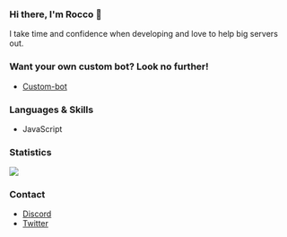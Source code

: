 ### Hi there, I'm Rocco 👋

I take time and confidence when developing and love to help big servers out.

### Want your own custom bot? Look no further!

- [Custom-bot](https://github.com/RoccoPritchard/custom-bot)


### Languages & Skills
- JavaScript

### Statistics

![](https://github-readme-stats.vercel.app/api?username=RoccoPritchard&count_private=true&show_icons=true&theme=tokyonight) <br/>

### Contact

- [Discord](https://discord.com/users/604224348764766218)
- [Twitter](https://twitter.com/RoccoPritchard)
